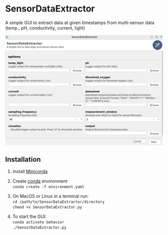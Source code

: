 # SensorDataExtractor
A simple GUI to extract data at given timestamps from multi-sensor data (temp., pH, conductivity, current, light)

![Interface](https://github.com/fritzfrancisco/SensorDataExtractor/blob/main/gui.jpg)

## Installation

1. Install [Miniconda](https://docs.anaconda.com/miniconda/)  

2. Create [conda](https://docs.anaconda.com/miniconda/) environment  
```conda create -f environment.yaml```

3. On MacOS or Linux in a terminal run:  
```cd /path/to/SensorDataExtractor/directory```  
```chmod +x SensorDataExtractor.py```

4. To start the GUI:  
```conda activate behavior```  
```./SensorDataExtractor.py```


